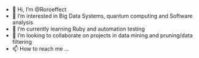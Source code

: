 - 👋 Hi, I’m @Roroeffect
- 👀 I’m interested in Big Data Systems, quantum computing and Software analysis
- 🌱 I’m currently learning Ruby and automation testing
- 💞️ I’m looking to collaborate on projects in data mining and pruning/data filtering
- 📫 How to reach me ...

<!---
Roroeffect/Roroeffect is a ✨ special ✨ repository because its `README.md` (this file) appears on your GitHub profile.
You can click the Preview link to take a look at your changes.
--->
